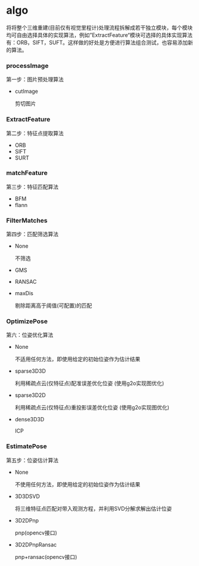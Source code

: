 # algo

将将整个三维重建(目前仅有视觉里程计)处理流程拆解成若干独立模块，每个模块均可自由选择具体的实现算法，例如”ExtractFeature“模块可选择的具体实现算法有：ORB，SIFT，SUFT。这样做的好处是方便进行算法组合测试，也容易添加新的算法。

### processImage

第一步：图片预处理算法

- cutImage

  剪切图片

### ExtractFeature

第二步：特征点提取算法

- ORB
- SIFT
- SURT

### matchFeature

第三步：特征匹配算法

- BFM
- flann

### FilterMatches

第四步：匹配筛选算法

- None

  不筛选

- GMS

- RANSAC

- maxDis

  剔除距离高于阈值(可配置)的匹配

### OptimizePose

第六：位姿优化算法

- None

  不适用任何方法，即使用给定的初始位姿作为估计结果

- sparse3D3D

  利用稀疏点云(仅特征点)配准误差优化位姿 (使用g2o实现图优化)

- sparse3D2D

  利用稀疏点云(仅特征点)重投影误差优化位姿 (使用g2o实现图优化)

- dense3D3D

  ICP

### EstimatePose

第五步：位姿估计算法

- None

  不使用任何方法，即使用给定的初始位姿作为估计结果

- 3D3DSVD

  将三维特征点匹配对带入观测方程，并利用SVD分解求解出估计位姿

- 3D2DPnp

  pnp(opencv接口)

- 3D2DPnpRansac

  pnp+ransac(opencv接口)

## 